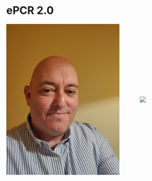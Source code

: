 # ePCR 2.0
<div style="display: flex; justify-content: space-between; align-items: center;">
  <img src="IMAGE1.jpg" width="300">
  <img src="epcr2.0.jpg" width="150">
</div>
